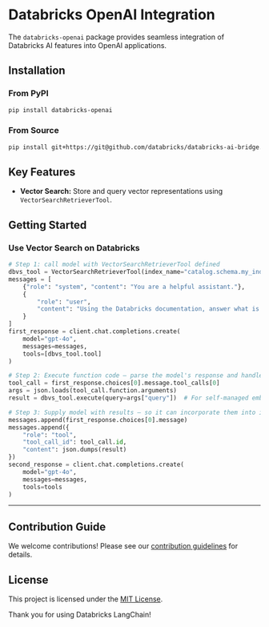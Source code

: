 #  Databricks OpenAI Integration

The `databricks-openai` package provides seamless integration of Databricks AI features into OpenAI applications.

## Installation

### From PyPI
```sh
pip install databricks-openai
```

### From Source
```sh
pip install git+https://git@github.com/databricks/databricks-ai-bridge.git#subdirectory=integrations/openai
```

## Key Features

- **Vector Search:** Store and query vector representations using `VectorSearchRetrieverTool`.

## Getting Started

### Use Vector Search on Databricks
```python
# Step 1: call model with VectorSearchRetrieverTool defined
dbvs_tool = VectorSearchRetrieverTool(index_name="catalog.schema.my_index_name")
messages = [
    {"role": "system", "content": "You are a helpful assistant."},
    {
        "role": "user",
        "content": "Using the Databricks documentation, answer what is Spark?"
    }
]
first_response = client.chat.completions.create(
    model="gpt-4o",
    messages=messages,
    tools=[dbvs_tool.tool]
)

# Step 2: Execute function code – parse the model's response and handle function calls.
tool_call = first_response.choices[0].message.tool_calls[0]
args = json.loads(tool_call.function.arguments)
result = dbvs_tool.execute(query=args["query"])  # For self-managed embeddings, optionally pass in openai_client=client

# Step 3: Supply model with results – so it can incorporate them into its final response.
messages.append(first_response.choices[0].message)
messages.append({
    "role": "tool",
    "tool_call_id": tool_call.id,
    "content": json.dumps(result)
})
second_response = client.chat.completions.create(
    model="gpt-4o",
    messages=messages,
    tools=tools
)
```

---

## Contribution Guide
We welcome contributions! Please see our [contribution guidelines](https://github.com/databricks/databricks-ai-bridge/tree/main/integrations/langchain) for details.

## License
This project is licensed under the [MIT License](LICENSE).

Thank you for using Databricks LangChain!

